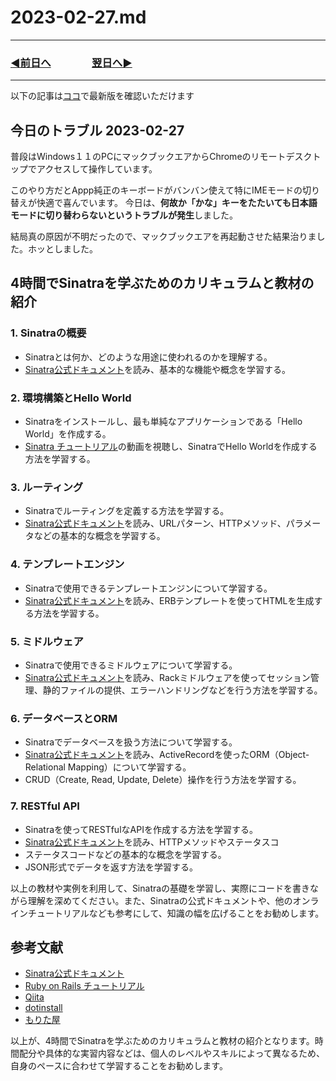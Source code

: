 # 2023-02-27.md
---
### [◀️前日へ](https://github.com/yuasys/chatty-journal/blob/main/2023/02/2023-02-26.md)&emsp;&emsp;&emsp;&emsp;[翌日へ▶️](https://github.com/yuasys/chatty-journal/blob/main/2023/02/2023-02-28.md)

---

以下の記事は[ココ](https://hackmd.io/@yuasys/S1SWudtAo)で最新版を確認いただけます

今日のトラブル 2023-02-27
---

普段はWindows１１のPCにマックブックエアからChromeのリモートデスクトップでアクセスして操作しています。


このやり方だとAppp純正のキーボードがバンバン使えて特にIMEモードの切り替えが快適で喜んでいます。
今日は、**何故か「かな」キーをたたいても日本語モードに切り替わらないというトラブルが発生**しました。

結局真の原因が不明だったので、マックブックエアを再起動させた結果治りました。ホッとしました。

4時間でSinatraを学ぶためのカリキュラムと教材の紹介
---

### 1. Sinatraの概要
- Sinatraとは何か、どのような用途に使われるのかを理解する。
- [Sinatra公式ドキュメント](http://sinatrarb.com/intro.html)を読み、基本的な機能や概念を学習する。

### 2. 環境構築とHello World
- Sinatraをインストールし、最も単純なアプリケーションである「Hello World」を作成する。
- [Sinatra チュートリアル](https://youtube.com/playlist?list=PLSYPVABG6jn1DIBkSfsTthyjsyYAPYeBh)の動画を視聴し、SinatraでHello Worldを作成する方法を学習する。

### 3. ルーティング
- Sinatraでルーティングを定義する方法を学習する。
- [Sinatra公式ドキュメント](http://sinatrarb.com/intro.html#Routes)を読み、URLパターン、HTTPメソッド、パラメータなどの基本的な概念を学習する。

### 4. テンプレートエンジン
- Sinatraで使用できるテンプレートエンジンについて学習する。
- [Sinatra公式ドキュメント](http://sinatrarb.com/intro.html#Templates)を読み、ERBテンプレートを使ってHTMLを生成する方法を学習する。

### 5. ミドルウェア
- Sinatraで使用できるミドルウェアについて学習する。
- [Sinatra公式ドキュメント](http://sinatrarb.com/intro.html#Middleware)を読み、Rackミドルウェアを使ってセッション管理、静的ファイルの提供、エラーハンドリングなどを行う方法を学習する。

### 6. データベースとORM
- Sinatraでデータベースを扱う方法について学習する。
- [Sinatra公式ドキュメント](http://sinatrarb.com/intro.html#Using%20a%20Database)を読み、ActiveRecordを使ったORM（Object-Relational Mapping）について学習する。
- CRUD（Create, Read, Update, Delete）操作を行う方法を学習する。

### 7. RESTful API
- Sinatraを使ってRESTfulなAPIを作成する方法を学習する。
- [Sinatra公式ドキュメント](http://sinatrarb.com/intro.html#Creating%20RESTful%20APIs)を読み、HTTPメソッドやステータスコ
- ステータスコードなどの基本的な概念を学習する。
- JSON形式でデータを返す方法を学習する。

以上の教材や実例を利用して、Sinatraの基礎を学習し、実際にコードを書きながら理解を深めてください。また、Sinatraの公式ドキュメントや、他のオンラインチュートリアルなども参考にして、知識の幅を広げることをお勧めします。

## 参考文献

- [Sinatra公式ドキュメント](http://sinatrarb.com/intro.html)
- [Ruby on Rails チュートリアル](https://www.youtube.com/watch?v=Xm5M0y7V5jQ)
- [Qiita](https://qiita.com/)
- [dotinstall](https://dotinstall.com/)
- [もりた屋](https://www.youtube.com/channel/UC4z6yJjSf-wSjFoRBTtoS2w)

以上が、4時間でSinatraを学ぶためのカリキュラムと教材の紹介となります。時間配分や具体的な実習内容などは、個人のレベルやスキルによって異なるため、自身のペースに合わせて学習することをお勧めします。
